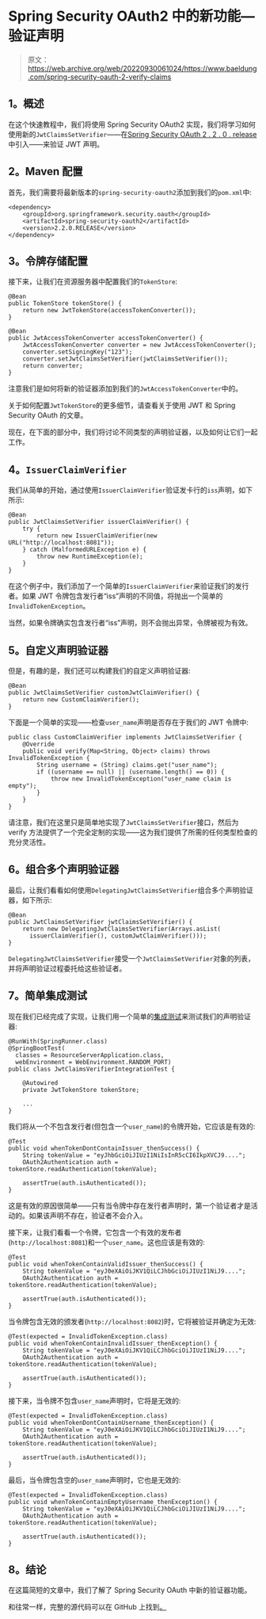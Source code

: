 # Spring Security OAuth2 中的新功能—验证声明

> 原文：<https://web.archive.org/web/20220930061024/https://www.baeldung.com/spring-security-oauth-2-verify-claims>

## 1。概述

在这个快速教程中，我们将使用 Spring Security OAuth2 实现，我们将学习如何使用新的`JwtClaimsSetVerifier`——在[Spring Security OAuth 2 . 2 . 0 . release](https://web.archive.org/web/20220629012419/https://spring.io/blog/2017/07/28/spring-security-oauth-2-2-released)中引入——来验证 JWT 声明。

## 2。Maven 配置

首先，我们需要将最新版本的`spring-security-oauth2`添加到我们的`pom.xml`中:

```
<dependency>
    <groupId>org.springframework.security.oauth</groupId>
    <artifactId>spring-security-oauth2</artifactId>
    <version>2.2.0.RELEASE</version>
</dependency>
```

## 3。令牌存储配置

接下来，让我们在资源服务器中配置我们的`TokenStore`:

```
@Bean
public TokenStore tokenStore() {
    return new JwtTokenStore(accessTokenConverter());
}

@Bean
public JwtAccessTokenConverter accessTokenConverter() {
    JwtAccessTokenConverter converter = new JwtAccessTokenConverter();
    converter.setSigningKey("123");
    converter.setJwtClaimsSetVerifier(jwtClaimsSetVerifier());
    return converter;
}
```

注意我们是如何将新的验证器添加到我们的`JwtAccessTokenConverter`中的。

关于如何配置`JwtTokenStore`的更多细节，请查看关于使用 JWT 和 Spring Security OAuth 的文章。

现在，在下面的部分中，我们将讨论不同类型的声明验证器，以及如何让它们一起工作。

## 4。`IssuerClaimVerifier`

我们从简单的开始，通过使用`IssuerClaimVerifier`验证发卡行的`iss`声明，如下所示:

```
@Bean
public JwtClaimsSetVerifier issuerClaimVerifier() {
    try {
        return new IssuerClaimVerifier(new URL("http://localhost:8081"));
    } catch (MalformedURLException e) {
        throw new RuntimeException(e);
    }
}
```

在这个例子中，我们添加了一个简单的`IssuerClaimVerifier`来验证我们的发行者。如果 JWT 令牌包含发行者“iss”声明的不同值，将抛出一个简单的`InvalidTokenException`。

当然，如果令牌确实包含发行者“iss”声明，则不会抛出异常，令牌被视为有效。

## 5。自定义声明验证器

但是，有趣的是，我们还可以构建我们的自定义声明验证器:

```
@Bean
public JwtClaimsSetVerifier customJwtClaimVerifier() {
    return new CustomClaimVerifier();
}
```

下面是一个简单的实现——检查`user_name`声明是否存在于我们的 JWT 令牌中:

```
public class CustomClaimVerifier implements JwtClaimsSetVerifier {
    @Override
    public void verify(Map<String, Object> claims) throws InvalidTokenException {
        String username = (String) claims.get("user_name");
        if ((username == null) || (username.length() == 0)) {
            throw new InvalidTokenException("user_name claim is empty");
        }
    }
}
```

请注意，我们在这里只是简单地实现了`JwtClaimsSetVerifier`接口，然后为 verify 方法提供了一个完全定制的实现——这为我们提供了所需的任何类型检查的充分灵活性。

## 6。组合多个声明验证器

最后，让我们看看如何使用`DelegatingJwtClaimsSetVerifier`组合多个声明验证器，如下所示:

```
@Bean
public JwtClaimsSetVerifier jwtClaimsSetVerifier() {
    return new DelegatingJwtClaimsSetVerifier(Arrays.asList(
      issuerClaimVerifier(), customJwtClaimVerifier()));
}
```

`DelegatingJwtClaimsSetVerifier`接受一个`JwtClaimsSetVerifier`对象的列表，并将声明验证过程委托给这些验证者。

## 7。简单集成测试

现在我们已经完成了实现，让我们用一个简单的[集成测试](https://web.archive.org/web/20220629012419/https://github.com/Baeldung/spring-security-oauth/blob/master/oauth-legacy/oauth-resource-server-legacy-2/src/test/java/com/baeldung/test/JwtClaimsVerifierIntegrationTest.java)来测试我们的声明验证器:

```
@RunWith(SpringRunner.class)
@SpringBootTest(
  classes = ResourceServerApplication.class, 
  webEnvironment = WebEnvironment.RANDOM_PORT)
public class JwtClaimsVerifierIntegrationTest {

    @Autowired
    private JwtTokenStore tokenStore;

    ...
}
```

我们将从一个不包含发行者(但包含一个`user_name`)的令牌开始，它应该是有效的:

```
@Test
public void whenTokenDontContainIssuer_thenSuccess() {
    String tokenValue = "eyJhbGciOiJIUzI1NiIsInR5cCI6IkpXVCJ9....";
    OAuth2Authentication auth = tokenStore.readAuthentication(tokenValue);

    assertTrue(auth.isAuthenticated());
}
```

这是有效的原因很简单——只有当令牌中存在发行者声明时，第一个验证者才是活动的。如果该声明不存在，验证者不会介入。

接下来，让我们看看一个令牌，它包含一个有效的发布者(`http://localhost:8081`)和一个`user_name`。这也应该是有效的:

```
@Test
public void whenTokenContainValidIssuer_thenSuccess() {
    String tokenValue = "eyJ0eXAiOiJKV1QiLCJhbGciOiJIUzI1NiJ9....";
    OAuth2Authentication auth = tokenStore.readAuthentication(tokenValue);

    assertTrue(auth.isAuthenticated());
}
```

当令牌包含无效的颁发者(`http://localhost:8082`)时，它将被验证并确定为无效:

```
@Test(expected = InvalidTokenException.class)
public void whenTokenContainInvalidIssuer_thenException() {
    String tokenValue = "eyJ0eXAiOiJKV1QiLCJhbGciOiJIUzI1NiJ9....";
    OAuth2Authentication auth = tokenStore.readAuthentication(tokenValue);

    assertTrue(auth.isAuthenticated());
}
```

接下来，当令牌不包含`user_name`声明时，它将是无效的:

```
@Test(expected = InvalidTokenException.class)
public void whenTokenDontContainUsername_thenException() {
    String tokenValue = "eyJ0eXAiOiJKV1QiLCJhbGciOiJIUzI1NiJ9....";
    OAuth2Authentication auth = tokenStore.readAuthentication(tokenValue);

    assertTrue(auth.isAuthenticated());
}
```

最后，当令牌包含空的`user_name`声明时，它也是无效的:

```
@Test(expected = InvalidTokenException.class)
public void whenTokenContainEmptyUsername_thenException() {
    String tokenValue = "eyJ0eXAiOiJKV1QiLCJhbGciOiJIUzI1NiJ9....";
    OAuth2Authentication auth = tokenStore.readAuthentication(tokenValue);

    assertTrue(auth.isAuthenticated());
}
```

## 8。结论

在这篇简短的文章中，我们了解了 Spring Security OAuth 中新的验证器功能。

和往常一样，完整的源代码可以在 GitHub 上找到[。](https://web.archive.org/web/20220629012419/https://github.com/Baeldung/spring-security-oauth/tree/master/oauth-legacy)
